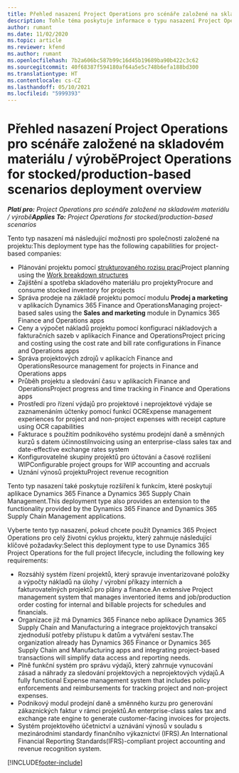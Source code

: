```yaml
---
title: Přehled nasazení Project Operations pro scénáře založené na skladovém materiálu / výrobě
description: Tohle téma poskytuje informace o typu nasazení Project Operations pro scénáře založené na skladovém materiálu / výrobě.
author: rumant
ms.date: 11/02/2020
ms.topic: article
ms.reviewer: kfend
ms.author: rumant
ms.openlocfilehash: 7b2a606bc587b99c16d45b19689ba90b422c3c62
ms.sourcegitcommit: 40f68387f594180af64a5e5c748b6efa188bd300
ms.translationtype: HT
ms.contentlocale: cs-CZ
ms.lasthandoff: 05/10/2021
ms.locfileid: "5999393"
---
```

# <a name="project-operations-for-stockedproduction-based-scenarios-deployment-overview"></a><span data-ttu-id="43324-103">Přehled nasazení Project Operations pro scénáře založené na skladovém materiálu / výrobě</span><span class="sxs-lookup"><span data-stu-id="43324-103">Project Operations for stocked/production-based scenarios deployment overview</span></span>

<span data-ttu-id="43324-104">_**Platí pro:** Project Operations pro scénáře založené na skladovém materiálu / výrobě_</span><span class="sxs-lookup"><span data-stu-id="43324-104">_**Applies To:** Project Operations for stocked/production-based scenarios_</span></span>


<span data-ttu-id="43324-105">Tento typ nasazení má následující možnosti pro společnosti založené na projektu:</span><span class="sxs-lookup"><span data-stu-id="43324-105">This deployment type has the following capabilities for project-based companies:</span></span>

- <span data-ttu-id="43324-106">Plánování projektu pomocí [strukturovaného rozisu prací](work-breakdown-structures.md)</span><span class="sxs-lookup"><span data-stu-id="43324-106">Project planning using the [Work breakdown structures](work-breakdown-structures.md)</span></span>
- <span data-ttu-id="43324-107">Zajištění a spotřeba skladového materiálu pro projekty</span><span class="sxs-lookup"><span data-stu-id="43324-107">Procure and consume stocked inventory for projects</span></span>
- <span data-ttu-id="43324-108">Správa prodeje na základě projektu pomocí modulu **Prodej a marketing** v aplikacích Dynamics 365 Finance and Operations</span><span class="sxs-lookup"><span data-stu-id="43324-108">Managing project-based sales using the **Sales and marketing** module in Dynamics 365 Finance and Operations apps</span></span>
- <span data-ttu-id="43324-109">Ceny a výpočet nákladů projektu pomocí konfigurací nákladových a fakturačních sazeb v aplikacích Finance and Operations</span><span class="sxs-lookup"><span data-stu-id="43324-109">Project pricing and costing using the cost rate and bill rate configurations in Finance and Operations apps</span></span>
- <span data-ttu-id="43324-110">Správa projektových zdrojů v aplikacích Finance and Operations</span><span class="sxs-lookup"><span data-stu-id="43324-110">Resource management for projects in Finance and Operations apps</span></span>
- <span data-ttu-id="43324-111">Průběh projektu a sledování času v aplikacích Finance and Operations</span><span class="sxs-lookup"><span data-stu-id="43324-111">Project progress and time tracking in Finance and Operations apps</span></span>
- <span data-ttu-id="43324-112">Prostředí pro řízení výdajů pro projektové i neprojektové výdaje se zaznamenáním účtenky pomocí funkcí OCR</span><span class="sxs-lookup"><span data-stu-id="43324-112">Expense management experiences for project and non-project expenses with receipt capture using OCR capabilities</span></span>
- <span data-ttu-id="43324-113">Fakturace s použitím podnikového systému prodejní daně a směnných kurzů s datem účinnosti</span><span class="sxs-lookup"><span data-stu-id="43324-113">Invoicing using an enterprise-class sales tax and date-effective exchange rates system</span></span>
- <span data-ttu-id="43324-114">Konfigurovatelné skupiny projektů pro účtování a časové rozlišení WIP</span><span class="sxs-lookup"><span data-stu-id="43324-114">Configurable project groups for WIP accounting and accruals</span></span>
- <span data-ttu-id="43324-115">Uznání výnosů projektu</span><span class="sxs-lookup"><span data-stu-id="43324-115">Project revenue recognition</span></span>

<span data-ttu-id="43324-116">Tento typ nasazení také poskytuje rozšíření k funkcím, které poskytují aplikace Dynamics 365 Finance a Dynamics 365 Supply Chain Management.</span><span class="sxs-lookup"><span data-stu-id="43324-116">This deployment type also provides an extension to the functionality provided by the Dynamics 365 Finance and Dynamics 365 Supply Chain Management applications.</span></span>

<span data-ttu-id="43324-117">Vyberte tento typ nasazení, pokud chcete použít Dynamics 365 Project Operations pro celý životní cyklus projektu, který zahrnuje následující klíčové požadavky:</span><span class="sxs-lookup"><span data-stu-id="43324-117">Select this deployment type to use Dynamics 365 Project Operations for the full project lifecycle, including the following key requirements:</span></span>

- <span data-ttu-id="43324-118">Rozsáhlý systém řízení projektů, který spravuje inventarizované položky a výpočty nákladů na úlohy / výrobní příkazy interních a fakturovatelných projektů pro plány a finance.</span><span class="sxs-lookup"><span data-stu-id="43324-118">An extensive Project management system that manages inventoried items and job/production order costing for internal and billable projects for schedules and financials.</span></span>
- <span data-ttu-id="43324-119">Organizace již má Dynamics 365 Finance nebo aplikace Dynamics 365 Supply Chain and Manufacturing a integrace projektových transakcí zjednoduší potřeby přístupu k datům a vytváření sestav.</span><span class="sxs-lookup"><span data-stu-id="43324-119">The organization already has Dynamics 365 Finance or Dynamics 365 Supply Chain and Manufacturing apps and integrating project-based transactions will simplify data access and reporting needs.</span></span>
- <span data-ttu-id="43324-120">Plně funkční systém pro správu výdajů, který zahrnuje vynucování zásad a náhrady za sledování projektových a neprojektových výdajů.</span><span class="sxs-lookup"><span data-stu-id="43324-120">A fully functional Expense management system that includes policy enforcements and reimbursements for tracking project and non-project expenses.</span></span>
- <span data-ttu-id="43324-121">Podnikový modul prodejní daně a směnného kurzu pro generování zákaznických faktur v rámci projektů.</span><span class="sxs-lookup"><span data-stu-id="43324-121">An enterprise-class sales tax and exchange rate engine to generate customer-facing invoices for projects.</span></span>
- <span data-ttu-id="43324-122">Systém projektového účetnictví a uznávání výnosů v souladu s mezinárodními standardy finančního výkaznictví (IFRS).</span><span class="sxs-lookup"><span data-stu-id="43324-122">An International Financial Reporting Standards(IFRS)-compliant project accounting and revenue recognition system.</span></span>



[!INCLUDE[footer-include](../includes/footer-banner.md)]